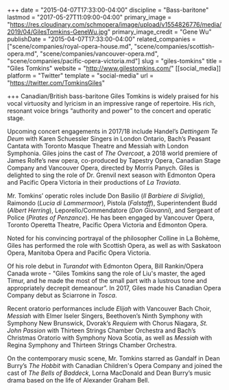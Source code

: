 +++
date = "2015-04-07T17:33:00-04:00"
discipline = "Bass-baritone"
lastmod = "2017-05-27T11:09:00-04:00"
primary_image = "https://res.cloudinary.com/schmopera/image/upload/v1554826776/media/2019/04/GilesTomkins-GeneWu.jpg"
primary_image_credit = "Gene Wu"
publishDate = "2015-04-07T17:33:00-04:00"
related_companies = ["scene/companies/royal-opera-house.md", "scene/companies/scottish-opera.md", "scene/companies/vancouver-opera.md", "scene/companies/pacific-opera-victoria.md"]
slug = "giles-tomkins"
title = "Giles Tomkins"
website = "http://www.gilestomkins.com/"
[[social_media]]
platform = "Twitter"
template = "social-media"
url = "https://twitter.com/TomkinsGiles"

+++
Canadian/British bass-baritone Giles Tomkins is widely praised for his vocal virtuosity and lyricism in an impressive range of repertoire. His rich, resonant voice brings “authority and power” to the concert and operatic stage.

Upcoming concert engagements in 2017/18 include Handel’s _Dettingem Te Deum_ with Karen Schuessler Singers in London Ontario, Bach’s Peasant Cantata with Toronto Masque Theatre and Messiah with London Symphonia. Giles joins the cast of _The Overcoat_, a 2018 world premiere of James Rolfe’s new opera, co-produced by Tapestry Opera, Canadian Stage Company and Vancouver Opera, directed by Morris Panych. Giles is delighted to sing the role of Dr. Grenvil next season with Edmonton Opera and Pacific Opera Victoria in their productions of _La Traviata_.

Mr. Tomkins’ operatic roles include Don Basilio (_Il Barbiere di Siviglia_), Raimondo (_Lucia di Lammermoor_), Pistola (_Falstaff_), Superintendent Budd (_Albert Herring_), Leporello/Commendatore (_Don Giovanni_), and Sergeant of Police (_Pirates of Penzance_). He has been engaged by Vancouver Opera, Toronto Operetta Theatre, Pacific Opera Victoria and Edmonton Opera.

Noted for his convincing portrayal of the philosopher Colline in La Bohème, Giles has performed the role with Scottish Opera, as well as with Saskatoon Opera, Manitoba Opera and Pacific Opera Victoria.

Of his role debut in _Turandot_ with Edmonton Opera, Bill Rankin/Opera Canada wrote - "Giles Tomkins sang the role of Liu's master, the aged Timur, and he made the most of the small part with a lustrous tone and appropriately decrepit demeanour”. In 2017, Giles made his Canadian Opera Company debut as Sciarrone in _Tosca_.

Recent oratorio performances include _Elijah_ with Vancouver Bach Choir, _Messiah_ with Elmer Iseler Singers, Beethoven’s Ninth Symphony with Symphony New Brunswick, Dvorak’s _Requiem_ with Chorus Niagara, _St. John Passion_ with Thirteen Strings Chamber Orchestra and Bach’s Christmas Oratorio with Symphony Nova Scotia, as well as _Messiah_ with Regina Symphony and Thirteen Strings Chamber Orchestra.

On the contemporary music scene, Mr. Tomkins starred as Gandalf in Dean Burry’s _The Hobbit_ with Canadian Children's Opera Company and joined the cast of _The Bells of Baddeck_, Lorna MacDonald and Dean Burry’s music drama based on the life of Alexander Graham Bell.